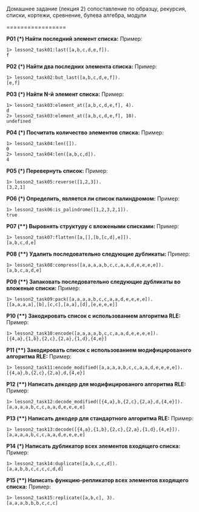 Домашнее задание (лекция 2)
сопоставление по образцу, рекурсия, списки, кортежи, сревнение, булева
алгебра, модули

=================

__P01 (*) Найти последний элемент списка:__
Пример:

    1> lesson2_task01:last([a,b,c,d,e,f]).
    f

__P02 (*) Найти два последних элемента списка:__
Пример:

    1> lesson2_task02:but_last([a,b,c,d,e,f]).
    [e,f]

__P03 (*) Найти N-й элемент списка:__
Пример:

    1> lesson2_task03:element_at([a,b,c,d,e,f], 4).
    d
    2> lesson2_task03:element_at([a,b,c,d,e,f], 10).
    undefined

__P04 (*) Посчитать количество элементов списка:__
Пример:

    1> lesson2_task04:len([]).
    0
    2> lesson2_task04:len([a,b,c,d]).
    4

__P05 (*) Перевернуть список:__
Пример:

    1> lesson2_task05:reverse([1,2,3]).
    [3,2,1]

__P06 (*) Определить, является ли список палиндромом:__
Пример:

    1> lesson2_task06:is_palindrome([1,2,3,2,1]).
    true

__P07 (**) Выровнять структуру с вложеными списками:__
Пример:

    1> lesson2_task07:flatten([a,[],[b,[c,d],e]]).
    [a,b,c,d,e]

__P08 (**) Удалить последовательно следующие дубликаты:__
Пример:

    1> lesson2_task08:compress([a,a,a,a,b,c,c,a,a,d,e,e,e,e]).
    [a,b,c,a,d,e]

__P09 (**) Запаковать последовательно следующие дубликаты во вложеные списки:__
Пример:

    1> lesson2_task09:pack([a,a,a,a,b,c,c,a,a,d,e,e,e,e]).
    [[a,a,a,a],[b],[c,c],[a,a],[d],[e,e,e,e]]

__P10 (**) Закодировать список с использованием алгоритма RLE:__
Пример:

    1> lesson2_task10:encode([a,a,a,a,b,c,c,a,a,d,e,e,e,e]).
    [{4,a},{1,b},{2,c},{2,a},{1,d},{4,e}]

__P11 (**) Закодировать список с использованием модифицированого алгоритма RLE:__
Пример:

    1> lesson2_task11:encode_modified([a,a,a,a,b,c,c,a,a,d,e,e,e,e]).
    [{4,a},b,{2,c},{2,a},d,{4,e}]

__P12 (**) Написать декодер для модифицированого алгоритма RLE:__
Пример:

    1> lesson2_task12:decode_modified([{4,a},b,{2,c},{2,a},d,{4,e}]).
    [a,a,a,a,b,c,c,a,a,d,e,e,e,e]

__P13 (**) Написать декодер для стандартного алгоритма RLE:__
Пример:

    1> lesson2_task13:decode([{4,a},{1,b},{2,c},{2,a},{1,d},{4,e}]).
    [a,a,a,a,b,c,c,a,a,d,e,e,e,e]

__P14 (*) Написать дубликатор всех элементов входящего списка:__
Пример:

    1> lesson2_task14:duplicate([a,b,c,c,d]).
    [a,a,b,b,c,c,c,c,d,d]

__P15 (**) Написать функцию-репликатор всех элементов входящего списка:__
Пример:

    1> lesson2_task15:replicate([a,b,c], 3).
    [a,a,a,b,b,b,c,c,c]